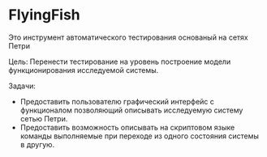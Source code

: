 # FlyingFish
Это инструмент автоматического тестирования основаный на сетях Петри

Цель: Перенести тестирование на уровень построение модели функционирования исследуемой системы.

Задачи:
- Предоставить пользователю графический интерфейс с функционалом позволяющий описывать исследуемую систему сетью Петри.
- Предоставить возможность описывать на скриптовом языке команды выполняемые при переходе из одного состояния системы в другую.
